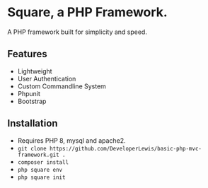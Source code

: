 # Square, a PHP Framework.
A PHP framework built for simplicity and speed.

## Features
- Lightweight
- User Authentication
- Custom Commandline System
- Phpunit
- Bootstrap

## Installation
- Requires PHP 8, mysql and apache2.
- `git clone https://github.com/DeveloperLewis/basic-php-mvc-framework.git .`
- `composer install`
- `php square env`
- `php square init`
